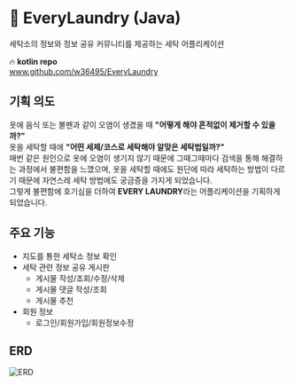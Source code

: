 # 🌊 EveryLaundry (Java)

세탁소의 정보와 정보 공유 커뮤니티를 제공하는 세탁 어플리케이션

🔥 **kotlin repo**  
www.github.com/w36495/EveryLaundry

기획 의도
---
옷에 음식 또는 볼펜과 같이 오염이 생겼을 때 **"어떻게 해야 흔적없이 제거할 수 있을까?”**  
옷을 세탁할 때에 **"어떤 세제/코스로 세탁해야 알맞은 세탁법일까?"**  
매번 같은 원인으로 옷에 오염이 생기지 않기 때문에 그때그때마다 검색을 통해 해결하는 과정에서 불편함을 느꼈으며, 옷을 세탁할 때에도 원단에 따라 세탁하는 방법이 다르기 때문에 자연스레 세탁 방법에도 궁금증을 가지게 되었습니다.  
그렇게 불편함에 호기심을 더하여 **EVERY LAUNDRY**라는 어플리케이션을 기획하게 되었습니다.

주요 기능
---
- 지도를 통한 세탁소 정보 확인  
- 세탁 관련 정보 공유 게시판  
  - 게시물 작성/조회/수정/삭제  
  - 게시물 댓글 작성/조회  
  - 게시물 추천  
- 회원 정보
  - 로그인/회원가입/회원정보수정
  
ERD
---
![ERD](https://user-images.githubusercontent.com/52291662/153599926-b52b7c1f-1822-45ad-a42a-0097967a812c.png)

